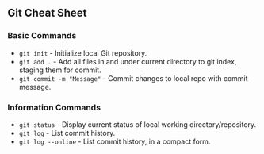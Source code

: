 ## Git Cheat Sheet

### Basic Commands
* `git init` - Initialize local  Git repository.
* `git add .` - Add all files in and under current directory to git index, staging them for commit.
* `git commit -m "Message"` - Commit changes to local repo with commit message.

### Information Commands
* `git status` - Display current status of local working directory/repository.
* `git log` - List commit history.
* `git log --online` - List commit history, in a compact form.
